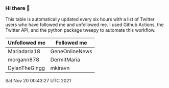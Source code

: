 ### Hi there 👋

This table is automatically updated every six hours with a list of Twitter users who have followed me and unfollowed me. I used Github Actions, the Twitter API, and the python package tweepy to automate this workflow.

| Unfollowed me |  Followed me |
| --- | --- |
|Mariadaria18|GeneOnlineNews|
|morgann878|DermitMaria|
|DylanTheGingg|mkiravn|
Sat Nov 20 00:43:27 UTC 2021
